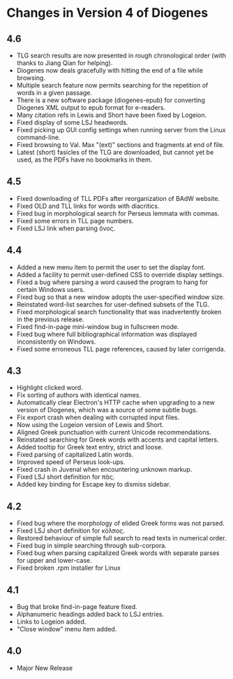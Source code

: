 # Changes in Version 4 of Diogenes

## 4.6

* TLG search results are now presented in rough chronological order (with thanks
  to Jiang Qian for helping).
* Diogenes now deals gracefully with hitting the end of a file while browsing.
* Multiple search feature now permits searching for the repetition of words in
  a given passage.
* There is a new software package (diogenes-epub) for converting Diogenes XML
  output to epub format for e-readers.
* Many citation refs in Lewis and Short have been fixed by Logeion.
* Fixed display of some LSJ headwords.
* Fixed picking up GUI config settings when running server from the Linux command-line.
* Fixed browsing to Val. Max "(ext)" sections and fragments at end of file.
* Latest (short) fasicles of the TLG are downloaded, but cannot yet be used,
  as the PDFs have no bookmarks in them.

## 4.5

* Fixed downloading of TLL PDFs after reorganization of BAdW website.
* Fixed OLD and TLL links for words with diacritics.
* Fixed bug in morphological search for Perseus lemmata with commas.
* Fixed some errors in TLL page numbers.
* Fixed LSJ link when parsing ὄνος.

## 4.4

* Added a new menu item to permit the user to set the display font.
* Added a facility to permit user-defined CSS to override display settings.
* Fixed a bug where parsing a word caused the program to hang for certain
  Windows users.
* Fixed bug so that a new window adopts the user-specified window size.
* Reinstated word-list searches for user-defined subsets of the TLG.
* Fixed morphological search functionality that was inadvertently broken in the
  previous release.
* Fixed find-in-page mini-window bug in fullscreen mode.
* Fixed bug where full bibliographical information was displayed inconsistently
  on Windows.
* Fixed some erroneous TLL page references, caused by later corrigenda.

## 4.3

* Highlight clicked word.
* Fix sorting of authors with identical names.
* Automatically clear Electron's HTTP cache when upgrading to a new version of
  Diogenes, which was a source of some subtle bugs.
* Fix export crash when dealing with corrupted input files.
* Now using the Logeion version of Lewis and Short.
* Aligned Greek punctuation with current Unicode recommendations.
* Reinstated searching for Greek words with accents and capital letters.
* Added tooltip for Greek text entry, strict and loose.
* Fixed parsing of capitalized Latin words.
* Improved speed of Perseus look-ups.
* Fixed crash in Juvenal when encountering unknown markup.
* Fixed LSJ short definition for πᾶς.
* Added key binding for Escape key to dismiss sidebar.

## 4.2

* Fixed bug where the morphology of elided Greek forms was not parsed.
* Fixed LSJ short definition for κόλπος.
* Restored behaviour of simple full search to read texts in numerical order.
* Fixed bug in simple searching through sub-corpora.
* Fixed bug when parsing capitalized Greek words with separate parses for upper
  and lower-case.
* Fixed broken .rpm installer for Linux

## 4.1

* Bug that broke find-in-page feature fixed.
* Alphanumeric headings added back to LSJ entries.
* Links to Logeion added.
* "Close window" menu item added.

## 4.0

* Major New Release
